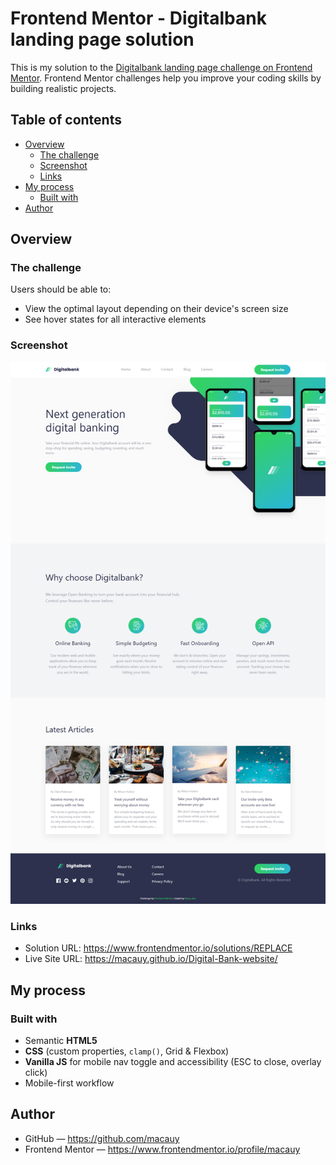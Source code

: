 # Frontend Mentor - Digitalbank landing page solution

This is my solution to the [Digitalbank landing page challenge on Frontend Mentor](https://www.frontendmentor.io/challenges/digital-bank-landing-page-WaUhkoDN). Frontend Mentor challenges help you improve your coding skills by building realistic projects.

## Table of contents

- [Overview](#overview)
  - [The challenge](#the-challenge)
  - [Screenshot](#screenshot)
  - [Links](#links)
- [My process](#my-process)
  - [Built with](#built-with)
- [Author](#author)

## Overview

### The challenge

Users should be able to:

- View the optimal layout depending on their device's screen size
- See hover states for all interactive elements

### Screenshot

![Screenshot](./solution.png)

### Links

- Solution URL: https://www.frontendmentor.io/solutions/REPLACE
- Live Site URL: https://macauy.github.io/Digital-Bank-website/

## My process

### Built with

- Semantic **HTML5**
- **CSS** (custom properties, `clamp()`, Grid & Flexbox)
- **Vanilla JS** for mobile nav toggle and accessibility (ESC to close, overlay click)
- Mobile-first workflow

## Author

- GitHub — https://github.com/macauy
- Frontend Mentor — https://www.frontendmentor.io/profile/macauy
